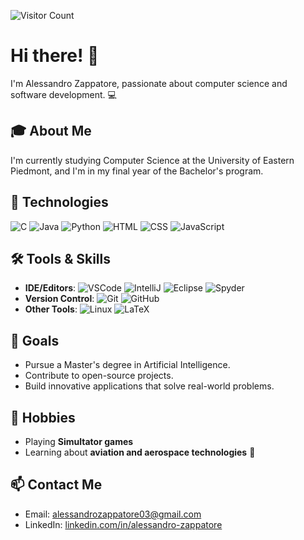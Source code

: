 ![Visitor Count](https://hits.seeyoufarm.com/api/count/incr/badge.svg?url=https://github.com/AlessandroZappatore/AlessandroZappatore&count_bg=%2379C83D&title_bg=%23555555&icon=github.svg&icon_color=%23E7E7E7&title=visitors&edge_flat=false)

# Hi there! 👋

I'm Alessandro Zappatore, passionate about computer science and software development. 💻

## 🎓 About Me
I'm currently studying Computer Science at the University of Eastern Piedmont, and I'm in my final year of the Bachelor's program.

## 🔧 Technologies
![C](https://img.shields.io/badge/-C-A8B9CC?logo=c&logoColor=white)
![Java](https://img.shields.io/badge/-Java-007396?logo=java&logoColor=white)
![Python](https://img.shields.io/badge/-Python-3776AB?logo=python&logoColor=white)
![HTML](https://img.shields.io/badge/-HTML-E34F26?logo=html5&logoColor=white)
![CSS](https://img.shields.io/badge/-CSS-1572B6?logo=css3&logoColor=white)
![JavaScript](https://img.shields.io/badge/-JavaScript-F7DF1E?logo=javascript&logoColor=black)

## 🛠 Tools & Skills
- **IDE/Editors**: ![VSCode](https://img.shields.io/badge/-VSCode-0078D4?logo=visual-studio-code&logoColor=white) 
  ![IntelliJ](https://img.shields.io/badge/-IntelliJ%20IDEA-000000?logo=intellij-idea&logoColor=white) 
  ![Eclipse](https://img.shields.io/badge/-Eclipse-2C2255?logo=eclipse&logoColor=white)
  ![Spyder](https://img.shields.io/badge/-Spyder-FF0000?logo=spyder-ide&logoColor=white)
- **Version Control**: ![Git](https://img.shields.io/badge/-Git-F05032?logo=git&logoColor=white) 
  ![GitHub](https://img.shields.io/badge/-GitHub-181717?logo=github&logoColor=white)
- **Other Tools**: ![Linux](https://img.shields.io/badge/-Linux-FCC624?logo=linux&logoColor=black) 
  ![LaTeX](https://img.shields.io/badge/-LaTeX-008080?logo=latex&logoColor=white)

## 🚀 Goals
- Pursue a Master's degree in Artificial Intelligence.
- Contribute to open-source projects.
- Build innovative applications that solve real-world problems.

## 🎯 Hobbies
- Playing **Simultator games**
- Learning about **aviation and aerospace technologies** 🚀

## 📫 Contact Me
- Email: [alessandrozappatore03@gmail.com](mailto:alessandrozappatore03@gmail.com)
- LinkedIn: [linkedin.com/in/alessandro-zappatore](https://www.linkedin.com/in/alessandro-zappatore-8a0433233)
